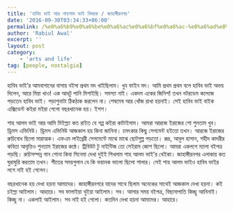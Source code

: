 ```yaml
---
title: 'হাবিব ভাই আর শাহলাম ভাই বিষয়ক / জাহাঙ্গীরনগর'
date: '2016-09-30T03:34:33+06:00'
permalink: /%e0%a6%b9%e0%a6%be%e0%a6%ac%e0%a6%bf%e0%a6%ac-%e0%a6%ad%e0%a6%be%e0%a6%87-%e0%a6%86%e0%a6%b0-%e0%a6%b6%e0%a6%be%e0%a6%b9%e0%a6%b2%e0%a6%be%e0%a6%ae-%e0%a6%ad%e0%a6%be%e0%a6%87-%e0%a6%9c%e0%a6%be
author: 'Rabiul Awal'
excerpt: ''
layout: post
category:
    - 'arts and life'
tag: [people, nostalgia]
---
```

হাবিব ভাই’র আমবাগানের বাসায় বইসা প্রথম মদ খাইছিলাম। খুব ফাইন মদ। আমি প্রথম প্রথম বলে হাবিব ভাই অভয় দিলেন, আরে মিয়া খাও! এক আধটু পানি মিশাইছি। সমস্যা নাই। একদম একের জিনিশ! তখন নটরডেম কলেজে পড়তেন হাবিব ভাই। পড়াশুনাটা ঠিকঠাক করলেন না। শেষমেষ আর খোঁজ রাখা হয়নাই। সেই হাবিব ভাই বাইক এক্সিডেন্ট কইরা মইরা গেলো বছরখানেক হয়। ইশশ।

শাহ আলম ভাই আর আমি মিইল্ল্যা কত রাইত যে গপ্প কইরা কাটাইলাম। আমরা আরজে ইরাজের শো শুনতাম খুব। ড্রিমস এভিনিউ। ড্রিমস এভিনিউ আজকাল হয় কিনা জানিনা। চমৎকার কিছু সেগমেন্ট হইতো তখন। আরজে ইরাজের রুচিবোধ ছিলো মারাত্মক। এফএম লাইব্রেরী সেগমেন্টে মাঝে মাঝে ছোটগুল্প পড়তো। রুদ্র, আবুল হাসান, শহীদ কাদরীর কবিতা আবৃত্তিও শুনতাম ইরাজের কন্ঠে। ট্রিবিউট টু নাইন্টিজ তো সেইরাম জোশ ছিলো। আমরা একলগে ম্যালা বইপত্র পড়ছি। রুচিসম্পন্ন গান শোনা কিবা সিনেমা দেখা দুইই শিখলাম শাহ আলম ভাই’র থেইকা। জাহাঙ্গীরনগর এলাকায় কত ঘুরাঘুরি করতাম তখন। শীতের সময়গুলান যে কি ভয়ানক ভালো ছিলো শালার। সেই শাহ আলম ভাইও হাবিব ভাইর লগে নাই হই গেলেন।

বছরখানেক হয় দেখা হয়না আমাদের। জাহাঙ্গীরনগরে যাদের সাথে ছিলাম অনেকের সাথেই আজকাল দেখা হয়না। কই চইল্লা আইলাম। আহারে। সব ফালাইয়া থুইয়া আইলাম। সব। আসার সময় বইপত্র, বিছানাপাতি কিচ্ছু আনিনাই। কিচ্ছু না। একলাই আইলাম। সব নাই হই গেলো। কতদিন দেখা হয়না আমাদের। আহারে।